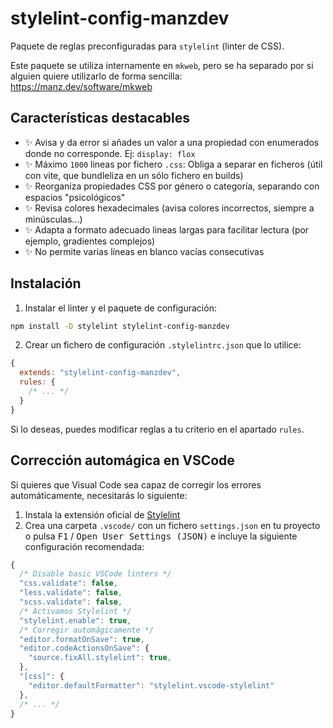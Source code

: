 # stylelint-config-manzdev

Paquete de reglas preconfiguradas para `stylelint` (linter de CSS).

Este paquete se utiliza internamente en `mkweb`, pero se ha separado por si alguien quiere utilizarlo de forma sencilla:
https://manz.dev/software/mkweb

## Características destacables

- ✨ Avisa y da error si añades un valor a una propiedad con enumerados donde no corresponde. Ej: `display: flox`
- ✨ Máximo `1000` lineas por fichero `.css`: Obliga a separar en ficheros (útil con vite, que bundleliza en un sólo fichero en builds)
- ✨ Reorganiza propiedades CSS por género o categoría, separando con espacios "psicológicos"
- ✨ Revisa colores hexadecimales (avisa colores incorrectos, siempre a minúsculas...)
- ✨ Adapta a formato adecuado lineas largas para facilitar lectura (por ejemplo, gradientes complejos)
- ✨ No permite varias líneas en blanco vacías consecutivas

## Instalación

1. Instalar el linter y el paquete de configuración:

```bash
npm install -D stylelint stylelint-config-manzdev
```

2. Crear un fichero de configuración `.stylelintrc.json` que lo utilice:

```js
{
  extends: "stylelint-config-manzdev",
  rules: {
    /* ... */
  }
}
```

Si lo deseas, puedes modificar reglas a tu criterio en el apartado `rules`.

## Corrección automágica en VSCode

Si quieres que Visual Code sea capaz de corregir los errores automáticamente, necesitarás lo siguiente:

1. Instala la extensión oficial de [Stylelint](https://marketplace.visualstudio.com/items?itemName=stylelint.vscode-stylelint)
2. Crea una carpeta `.vscode/` con un fichero `settings.json` en tu proyecto o pulsa <kbd>F1</kbd> / <kbd>Open User Settings (JSON)</kbd> e incluye la siguiente configuración recomendada:

```js
{
  /* Disable basic VSCode linters */
  "css.validate": false,
  "less.validate": false,
  "scss.validate": false,
  /* Activamos Stylelint */
  "stylelint.enable": true,
  /* Corregir automágicamente */
  "editor.formatOnSave": true,
  "editor.codeActionsOnSave": {
    "source.fixAll.stylelint": true,
  },
  "[css]": {
    "editor.defaultFormatter": "stylelint.vscode-stylelint"
  },
  /* ... */
}
```
